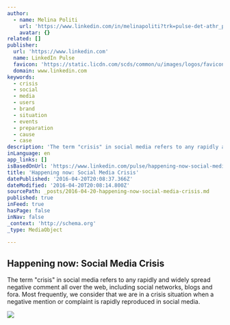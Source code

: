 ```yaml
---
author:
  - name: Melina Politi
    url: 'https://www.linkedin.com/in/melinapoliti?trk=pulse-det-athr_prof-art_hdr'
    avatar: {}
related: []
publisher:
  url: 'https://www.linkedin.com'
  name: LinkedIn Pulse
  favicon: 'https://static.licdn.com/scds/common/u/images/logos/favicons/v1/favicon.ico'
  domain: www.linkedin.com
keywords:
  - crisis
  - social
  - media
  - users
  - brand
  - situation
  - events
  - preparation
  - cause
  - case
description: 'The term "crisis" in social media refers to any rapidly and widely spread negative comment all over the web, including social networks, blogs and fora. Most frequently, we consider that we are in a crisis situation when a negative mention or complaint is rapidly reproduced in social media.'
inLanguage: en
app_links: []
isBasedOnUrl: 'https://www.linkedin.com/pulse/happening-now-social-media-crisis-melina-politi'
title: 'Happening now: Social Media Crisis'
datePublished: '2016-04-20T20:08:37.366Z'
dateModified: '2016-04-20T20:08:14.800Z'
sourcePath: _posts/2016-04-20-happening-now-social-media-crisis.md
published: true
inFeed: true
hasPage: false
inNav: false
_context: 'http://schema.org'
_type: MediaObject

---
```

<article style=""><h1>Happening now: Social Media Crisis</h1><p>The term "crisis" in social media refers to any rapidly and widely spread negative comment all over the web, including social networks, blogs and fora. Most frequently, we consider that we are in a crisis situation when a negative mention or complaint is rapidly reproduced in social media.</p><img src="https://media.licdn.com/mpr/mpr/AAEAAQAAAAAAAASAAAAAJGY2ZGQ3YTYzLTI1ZTYtNGE2OC1hNDUxLTg0ODQ3ZTdlM2M3ZA.jpg" /></article>